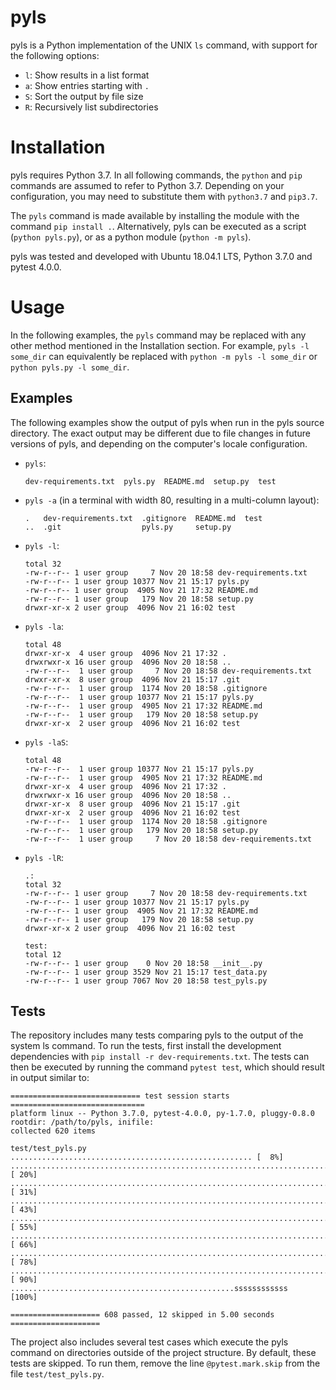 # pyls

pyls is a Python implementation of the UNIX `ls` command, with support for the following options: 

  - `l`: Show results in a list format
  - `a`: Show entries starting with `.`
  - `S`: Sort the output by file size
  - `R`: Recursively list subdirectories
  
# Installation

pyls requires Python 3.7. In all following commands, the `python` and `pip` commands are assumed to refer to Python 3.7. Depending on your configuration, you may need to substitute them with `python3.7` and `pip3.7`.

The `pyls` command is made available by installing the module with the command `pip install .`. Alternatively, pyls can be executed as a script (`python pyls.py`), or as a python module (`python -m pyls`).

pyls was tested and developed with Ubuntu 18.04.1 LTS, Python 3.7.0 and pytest 4.0.0.

# Usage

In the following examples, the `pyls` command may be replaced with any other method mentioned in the Installation section. For example, `pyls -l some_dir` can equivalently be replaced with `python -m pyls -l some_dir` or `python pyls.py -l some_dir`.


## Examples

The following examples show the output of pyls when run in the pyls source directory. The exact output may be different due to file changes in future versions of pyls, and depending on the computer's locale configuration.

  - `pyls`:
  
        dev-requirements.txt  pyls.py  README.md  setup.py  test


  - `pyls -a` (in a terminal with width 80, resulting in a multi-column layout):
  
        .   dev-requirements.txt  .gitignore  README.md  test  
        ..  .git                  pyls.py     setup.py  

        
  - `pyls -l`:
  
        total 32
        -rw-r--r-- 1 user group     7 Nov 20 18:58 dev-requirements.txt
        -rw-r--r-- 1 user group 10377 Nov 21 15:17 pyls.py
        -rw-r--r-- 1 user group  4905 Nov 21 17:32 README.md
        -rw-r--r-- 1 user group   179 Nov 20 18:58 setup.py
        drwxr-xr-x 2 user group  4096 Nov 21 16:02 test

  - `pyls -la`:
  
        total 48
        drwxr-xr-x  4 user group  4096 Nov 21 17:32 .
        drwxrwxr-x 16 user group  4096 Nov 20 18:58 ..
        -rw-r--r--  1 user group     7 Nov 20 18:58 dev-requirements.txt
        drwxr-xr-x  8 user group  4096 Nov 21 15:17 .git
        -rw-r--r--  1 user group  1174 Nov 20 18:58 .gitignore
        -rw-r--r--  1 user group 10377 Nov 21 15:17 pyls.py
        -rw-r--r--  1 user group  4905 Nov 21 17:32 README.md
        -rw-r--r--  1 user group   179 Nov 20 18:58 setup.py
        drwxr-xr-x  2 user group  4096 Nov 21 16:02 test



  - `pyls -laS`:
  
        total 48
        -rw-r--r--  1 user group 10377 Nov 21 15:17 pyls.py
        -rw-r--r--  1 user group  4905 Nov 21 17:32 README.md
        drwxr-xr-x  4 user group  4096 Nov 21 17:32 .
        drwxrwxr-x 16 user group  4096 Nov 20 18:58 ..
        drwxr-xr-x  8 user group  4096 Nov 21 15:17 .git
        drwxr-xr-x  2 user group  4096 Nov 21 16:02 test
        -rw-r--r--  1 user group  1174 Nov 20 18:58 .gitignore
        -rw-r--r--  1 user group   179 Nov 20 18:58 setup.py
        -rw-r--r--  1 user group     7 Nov 20 18:58 dev-requirements.txt

  - `pyls -lR`:
  
        .:
        total 32
        -rw-r--r-- 1 user group     7 Nov 20 18:58 dev-requirements.txt
        -rw-r--r-- 1 user group 10377 Nov 21 15:17 pyls.py
        -rw-r--r-- 1 user group  4905 Nov 21 17:32 README.md
        -rw-r--r-- 1 user group   179 Nov 20 18:58 setup.py
        drwxr-xr-x 2 user group  4096 Nov 21 16:02 test
        
        test:
        total 12
        -rw-r--r-- 1 user group    0 Nov 20 18:58 __init__.py
        -rw-r--r-- 1 user group 3529 Nov 21 15:17 test_data.py
        -rw-r--r-- 1 user group 7067 Nov 20 18:58 test_pyls.py



## Tests

The repository includes many tests comparing pyls to the output of the system ls command. To run the tests, first install the development dependencies with `pip install -r dev-requirements.txt`. The tests can then be executed by running the command `pytest test`, which should result in output similar to:


    ============================= test session starts ==============================
    platform linux -- Python 3.7.0, pytest-4.0.0, py-1.7.0, pluggy-0.8.0
    rootdir: /path/to/pyls, inifile:
    collected 620 items                                                            
    
    test/test_pyls.py ...................................................... [  8%]
    ........................................................................ [ 20%]
    ........................................................................ [ 31%]
    ........................................................................ [ 43%]
    ........................................................................ [ 55%]
    ........................................................................ [ 66%]
    ........................................................................ [ 78%]
    ........................................................................ [ 90%]
    ..................................................ssssssssssss           [100%]
    
    ==================== 608 passed, 12 skipped in 5.00 seconds ====================


The project also includes several test cases which execute the pyls command on directories outside of the project structure. By default, these tests are skipped. To run them, remove the line `@pytest.mark.skip` from the file `test/test_pyls.py`.
